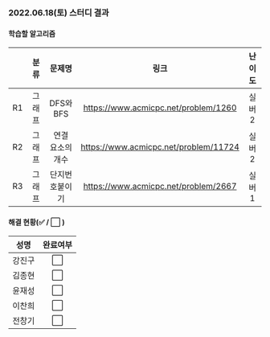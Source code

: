 ### 2022.06.18(토) 스터디 결과

#### 학습할 알고리즘

|      | 분류 |    문제명    |                 링크                  | 난이도  |
| :--: | :--: | :----------: | :-----------------------------------: | :-----: |
|  R1  |  그래프  | DFS와 BFS  |https://www.acmicpc.net/problem/1260 |  실버2  |
|  R2  | 그래프 | 연결 요소의 개수 | https://www.acmicpc.net/problem/11724  | 실버2 |
|  R3  | 그래프 |  단지번호붙이기  | https://www.acmicpc.net/problem/2667 |  실버1  |

#### 해결 현황(:white_check_mark: / :white_large_square:  )

|  성명  |       완료여부       |
| :----: | :------------------: |
| 강진구 | :white_large_square: |
| 김종현 | :white_large_square: |
| 윤재성 | :white_large_square: |
| 이찬희 | :white_large_square: |
| 전창기 | :white_large_square: |
